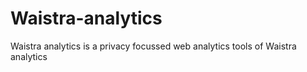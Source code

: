 # Waistra-analytics
Waistra analytics is a privacy focussed web analytics tools of Waistra analytics
